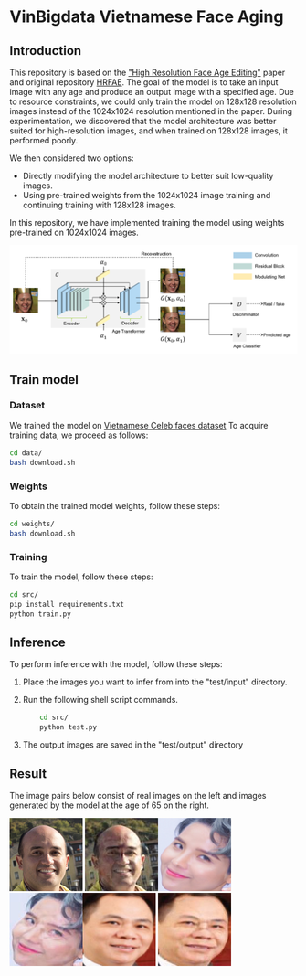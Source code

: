 # VinBigdata Vietnamese Face Aging

## Introduction
This repository is based on the ["High Resolution Face Age Editing"](https://arxiv.org/pdf/2005.04410v1.pdf) paper and original repository [HRFAE](https://github.com/InterDigitalInc/HRFAE). The goal of the model is to take an input image with any age and produce an output image with a specified age. Due to resource constraints, we could only train the model on 128x128 resolution images instead of the 1024x1024 resolution mentioned in the paper. During experimentation, we discovered that the model architecture was better suited for high-resolution images, and when trained on 128x128 images, it performed poorly.

We then considered two options:

- Directly modifying the model architecture to better suit low-quality images.
- Using pre-trained weights from the 1024x1024 image training and continuing training with 128x128 images.

In this repository, we have implemented training the model using weights pre-trained on 1024x1024 images.

![](images/arch.png)

## Train model
### Dataset
We trained the model on [Vietnamese Celeb faces dataset](https://drive.google.com/file/d/1kpxjaz3pIMrAhEjm7hJxcBsxKNhfl8t2/view)
To acquire training data, we proceed as follows:

```bash
cd data/
bash download.sh
```

### Weights
To obtain the trained model weights, follow these steps:

```bash
cd weights/
bash download.sh
```

### Training
To train the model, follow these steps:
```bash
cd src/
pip install requirements.txt
python train.py
```

## Inference
To perform inference with the model, follow these steps:
1. Place the images you want to infer from into the "test/input" directory.

2. Run the following shell script commands.
    ```bash
        cd src/
        python test.py
    ```
3. The output images are saved in the "test/output" directory
## Result

The image pairs below consist of real images on the left and images generated by the model at the age of 65 on the right.

<img src="images/real1.png" alt="Ảnh thật" width="128" height="128"/> <img src="images/fake1.jpg" alt="Ảnh được sinh ra bởi mô hình" width="128" height="128"/><img src="images/real2.png" alt="Ảnh thật" width="128" height="128"/> <img src="images/fake2.jpg" alt="Ảnh được sinh ra bởi mô hình" width="128" height="128"/><img src="images/real3.png" alt="Ảnh thật" width="128" height="128"/> <img src="images/fake3.jpg" alt="Ảnh được sinh ra bởi mô hình" width="128" height="128"/>